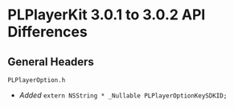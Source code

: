 # PLPlayerKit 3.0.1 to 3.0.2 API Differences

## General Headers
    
```
PLPlayerOption.h
```  
- *Added* `extern NSString * _Nullable PLPlayerOptionKeySDKID;`

